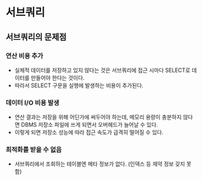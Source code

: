 # 서브쿼리
## 서브쿼리의 문제점
### 연산 비용 추가
- 실체적 데이터를 저장하고 있지 않다는 것은 서브쿼리에 접근 시마다 SELECT로 데이터를 만들어야 한다는 것이다.
- 따라서 SELECT 구문을 실행에 발생하는 비용이 추가된다.
### 데이터 I/O 비용 발생
- 연산 결과는 저장을 위해 어딘가에 써두어야 하는데, 메모리 용량이 충분하지 않다면 DBMS 저장소 파일에 쓰게 되면서 오버헤드가 늘어날 수 있다.
- 이렇게 되면 저장소 성능에 따라 접근 속도가 급격히 떨어질 수 있다.
### 최적화를 받을 수 없음
- 서브쿼리에서 조회하는 테이블엔 메타 정보가 없다. (인덱스 등 제약 정보 갖지 못함)

